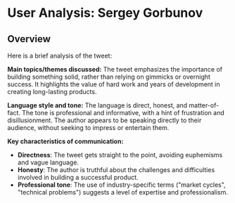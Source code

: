 # User Analysis: Sergey Gorbunov

## Overview

Here is a brief analysis of the tweet:

**Main topics/themes discussed:**
The tweet emphasizes the importance of building something solid, rather than relying on gimmicks or overnight success. It highlights the value of hard work and years of development in creating long-lasting products.

**Language style and tone:**
The language is direct, honest, and matter-of-fact. The tone is professional and informative, with a hint of frustration and disillusionment. The author appears to be speaking directly to their audience, without seeking to impress or entertain them.

**Key characteristics of communication:**

* **Directness**: The tweet gets straight to the point, avoiding euphemisms and vague language.
* **Honesty**: The author is truthful about the challenges and difficulties involved in building a successful product.
* **Professional tone**: The use of industry-specific terms ("market cycles", "technical problems") suggests a level of expertise and professionalism.
